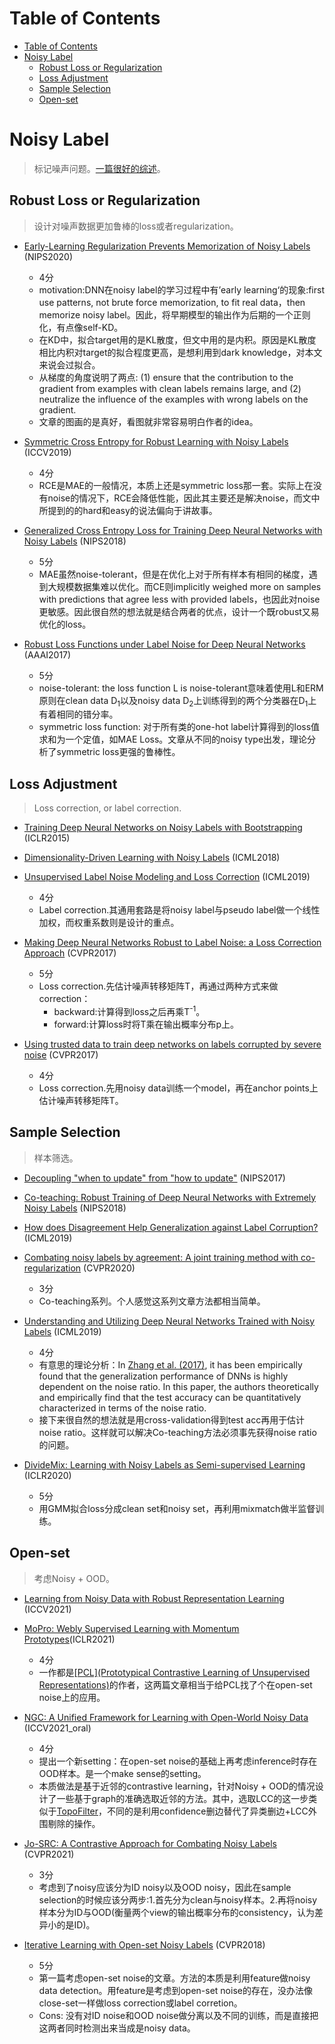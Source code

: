 # Table of Contents

- [Table of Contents](#table-of-contents)
- [Noisy Label](#noisy-label)
  - [Robust Loss or Regularization](#robust-loss-or-regularization)
  - [Loss Adjustment](#loss-adjustment)
  - [Sample Selection](#sample-selection)
  - [Open-set](#open-set)


# Noisy Label

> 标记噪声问题。[一篇很好的综述](https://arxiv.org/abs/2007.08199)。

## Robust Loss or Regularization

> 设计对噪声数据更加鲁棒的loss或者regularization。
  
- [Early-Learning Regularization Prevents Memorization of Noisy Labels](https://arxiv.org/abs/2007.00151) (NIPS2020)
    - 4分
    - motivation:DNN在noisy label的学习过程中有’early learning‘的现象:first use patterns, not brute force memorization, to fit real data，then memorize noisy label。因此，将早期模型的输出作为后期的一个正则化，有点像self-KD。
    - 在KD中，拟合target用的是KL散度，但文中用的是内积。原因是KL散度相比内积对target的拟合程度更高，是想利用到dark knowledge，对本文来说会过拟合。
    - 从梯度的角度说明了两点: (1) ensure that the contribution to the gradient from examples with clean labels remains large, and (2) neutralize the influence of the examples with wrong labels on the gradient.
    - 文章的图画的是真好，看图就非常容易明白作者的idea。

- [Symmetric Cross Entropy for Robust Learning with Noisy Labels](https://arxiv.org/abs/1908.06112) (ICCV2019)
    - 4分
    - RCE是MAE的一般情况，本质上还是symmetric loss那一套。实际上在没有noise的情况下，RCE会降低性能，因此其主要还是解决noise，而文中所提到的的hard和easy的说法偏向于讲故事。

- [Generalized Cross Entropy Loss for Training Deep Neural Networks with Noisy Labels](https://arxiv.org/abs/1805.07836) (NIPS2018)
    - 5分
    - MAE虽然noise-tolerant，但是在优化上对于所有样本有相同的梯度，遇到大规模数据集难以优化。而CE则implicitly weighed more on samples with predictions that agree less with provided labels，也因此对noise更敏感。因此很自然的想法就是结合两者的优点，设计一个既robust又易优化的loss。

- [Robust Loss Functions under Label Noise for Deep Neural Networks](https://arxiv.org/abs/1712.09482) (AAAI2017)
    - 5分
    - noise-tolerant: the loss function L is noise-tolerant意味着使用L和ERM原则在clean data D<sub>1</sub>以及noisy data D<sub>2</sub>上训练得到的两个分类器在D<sub>1</sub>上有着相同的错分率。
    - symmetric loss function: 对于所有类的one-hot label计算得到的loss值求和为一个定值，如MAE Loss。文章从不同的noisy type出发，理论分析了symmetric loss更强的鲁棒性。


## Loss Adjustment

> Loss correction, or label correction.

- [Training Deep Neural Networks on Noisy Labels with Bootstrapping](https://arxiv.org/abs/1412.6596) (ICLR2015)
- [Dimensionality-Driven Learning with Noisy Labels](https://arxiv.org/abs/1806.02612) (ICML2018)
- [Unsupervised Label Noise Modeling and Loss Correction](https://arxiv.org/abs/1904.11238) (ICML2019)
    - 4分
    - Label correction.其通用套路是将noisy label与pseudo label做一个线性加权，而权重系数则是设计的重点。

- [Making Deep Neural Networks Robust to Label Noise: a Loss Correction Approach](https://arxiv.org/abs/1609.03683) (CVPR2017)
    - 5分
    - Loss correction.先估计噪声转移矩阵T，再通过两种方式来做correction：
        - backward:计算得到loss之后再乘T<sup>-1</sup>。
        - forward:计算loss时将T乘在输出概率分布p上。

- [Using trusted data to train deep networks on labels corrupted by severe noise](https://arxiv.org/abs/1609.03683) (CVPR2017)
    - 4分
    - Loss correction.先用noisy data训练一个model，再在anchor points上估计噪声转移矩阵T。


## Sample Selection

> 样本筛选。

- [Decoupling "when to update" from "how to update"](https://arxiv.org/abs/1706.02613) (NIPS2017)
- [Co-teaching: Robust Training of Deep Neural Networks with Extremely Noisy Labels](https://arxiv.org/abs/1804.06872) (NIPS2018)
- [How does Disagreement Help Generalization against Label Corruption?](https://arxiv.org/abs/1901.04215) (ICML2019)
- [Combating noisy labels by agreement: A joint training method with co-regularization](https://arxiv.org/abs/2003.02752) (CVPR2020)
    - 3分
    - Co-teaching系列。个人感觉这系列文章方法都相当简单。

- [Understanding and Utilizing Deep Neural Networks Trained with Noisy Labels](https://arxiv.org/abs/1905.05040) (ICML2019)
    - 4分
    - 有意思的理论分析：In [Zhang et al. (2017)](https://arxiv.org/abs/1611.03530), it has
    been empirically found that the generalization performance of DNNs is highly dependent on the noise ratio. In this paper, the authors theoretically and empirically find that the test accuracy can be quantitatively characterized in terms of the noise ratio.
    - 接下来很自然的想法就是用cross-validation得到test acc再用于估计noise ratio。这样就可以解决Co-teaching方法必须事先获得noise ratio的问题。

- [DivideMix: Learning with Noisy Labels as Semi-supervised Learning](https://arxiv.org/abs/2002.07394) (ICLR2020)
    - 5分
    - 用GMM拟合loss分成clean set和noisy set，再利用mixmatch做半监督训练。

## Open-set

> 考虑Noisy + OOD。

- [Learning from Noisy Data with Robust Representation Learning](https://openaccess.thecvf.com/content/ICCV2021/papers/Li_Learning_From_Noisy_Data_With_Robust_Representation_Learning_ICCV_2021_paper.pdf) (ICCV2021)
- [MoPro: Webly Supervised Learning with Momentum Prototypes](https://arxiv.org/abs/2009.07995)(ICLR2021)
    - 4分
    - 一作都是[[PCL](Prototypical Contrastive Learning of Unsupervised Representations)](https://arxiv.org/abs/2005.04966)的作者，这两篇文章相当于给PCL找了个在open-set noise上的应用。

- [NGC: A Unified Framework for Learning with Open-World Noisy Data](https://arxiv.org/abs/2108.11035) (ICCV2021_oral)
    - 4分
    - 提出一个新setting：在open-set noise的基础上再考虑inference时存在OOD样本。是一个make sense的setting。
    - 本质做法是基于近邻的contrastive learning，针对Noisy + OOD的情况设计了一些基于graph的准确选取近邻的方法。其中，选取LCC的这一步类似于[TopoFilter](https://arxiv.org/abs/2012.04835)，不同的是利用confidence删边替代了异类删边+LCC外围剔除的操作。

- [Jo-SRC: A Contrastive Approach for Combating Noisy Labels](https://arxiv.org/abs/2103.13029) (CVPR2021)
    - 3分
    - 考虑到了noisy应该分为ID noisy以及OOD noisy，因此在sample selection的时候应该分两步:1.首先分为clean与noisy样本。2.再将noisy样本分为ID与OOD(衡量两个view的输出概率分布的consistency，认为差异小的是ID)。

- [Iterative Learning with Open-set Noisy Labels](https://arxiv.org/abs/1804.00092) (CVPR2018)
    - 5分
    - 第一篇考虑open-set noise的文章。方法的本质是利用feature做noisy data detection。用feature是考虑到open-set noise的存在，没办法像close-set一样做loss correction或label corretion。
    - Cons: 没有对ID noise和OOD noise做分离以及不同的训练，而是直接把这两者同时检测出来当成是noisy data。
